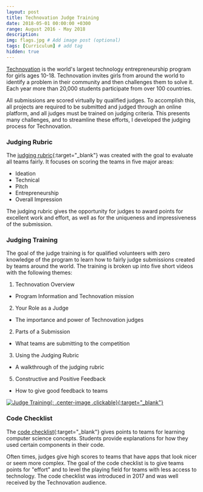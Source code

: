 ```yaml
---
layout: post
title: Technovation Judge Training
date: 2018-05-01 00:00:00 +0300
range: August 2016 - May 2018
description:
img: flags.jpg # Add image post (optional)
tags: [Curriculum] # add tag
hidden: true
---
```


[Technovation](http://technovationchallenge.org/) is the world's largest technology entrepreneurship program for girls ages 10-18. Technovation invites girls from around the world to identify a problem in their community and then challenges them to solve it. Each year more than 20,000 students participate from over 100 countries.

All submissions are scored virtually by qualified judges. To accomplish this, all projects are required to be submitted and judged through an online platform, and all judges must be trained on judging criteria. This presents many challenges, and to streamline these efforts, I developed the judging process for Technovation.

### Judging Rubric

The [judging rubric](http://technovationchallenge.org/wp-content/uploads/judging-rubric.pdf){:target="\_blank"} was created with the goal to evaluate all teams fairly. It focuses on scoring the teams in five major areas:

- Ideation
- Technical
- Pitch
- Entrepreneurship
- Overall Impression

The judging rubric gives the opportunity for judges to award points for excellent work and effort, as well as for the uniqueness and impressiveness of the submission.

### Judging Training

The goal of the judge training is for qualified volunteers with zero knowledge of the program to learn how to fairly judge submissions created by teams around the world. The training is broken up into five short videos with the following themes:

1. Technovation Overview
- Program Information and Technovation mission
2. Your Role as a Judge
- The importance and power of Technovation judges
2. Parts of a Submission
- What teams are submitting to the competition
3. Using the Judging Rubric
- A walkthrough of the judging rubric
5. Constructive and Positive Feedback
- How to give good feedback to teams

[![Judge Training]({{site.baseurl}}/assets/img/judge-training.png){: .center-image .clickable}{:target="\_blank"}](https://www.youtube.com/playlist?list=PLcFCpaYLqF2xtXDwqfq4guqeQKiyigWS5)

### Code Checklist

The [code checklist](http://technovationchallenge.org/curriculum/code-checklist/){:target="\_blank"} gives points to teams for learning computer science concepts. Students provide explanations for how they used certain components in their code.

Often times, judges give high scores to teams that have apps that look nicer or seem more complex. The goal of the code checklist is to give teams points for "effort" and to level the playing field for teams with less access to technology. The code checklist was introduced in 2017 and was well received by the Technovation audience.
